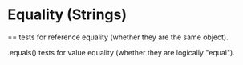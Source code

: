 Equality (Strings)
==================

== tests for reference equality (whether they are the same object).

.equals() tests for value equality (whether they are logically "equal").